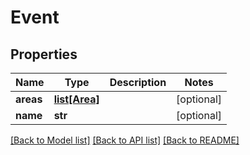# Event

## Properties
Name | Type | Description | Notes
------------ | ------------- | ------------- | -------------
**areas** | [**list[Area]**](Area.md) |  | [optional] 
**name** | **str** |  | [optional] 

[[Back to Model list]](../README.md#documentation-for-models) [[Back to API list]](../README.md#documentation-for-api-endpoints) [[Back to README]](../README.md)


